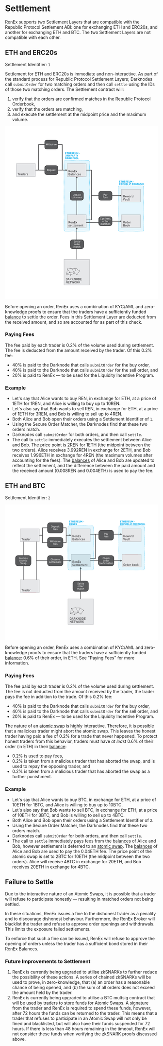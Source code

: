 # Settlement

RenEx supports two Settlement Layers that are compatible with the Republic Protocol Settlement ABI: one for exchanging ETH and ERC20s, and another for exchanging ETH and BTC. The two Settlement Layers are not compatible with each other.

## ETH and ERC20s

Settlement Identifier: `1`

Settlement for ETH and ERC20s is immediate and non-interactive. As part of the standard process for Republic Protocol Settlement Layers; Darknodes call `submitOrder` for two matching orders and then call `settle` using the IDs of those two matching orders. The Settlement contract will:

1. verify that the orders are confirmed matches in the Republic Protocol Orderbook,
2. verify that the orders are matching,
3. and execute the settlement at the midpoint price and the maximum volume.

![Settlement between ETH and ERC20s](./images/02-settlement-eth-and-erc20s.jpg "Settlement between ETH and ERC20s")

Before opening an order, RenEx uses a combination of KYC/AML and zero-knowledge proofs to ensure that the traders have a sufficiently funded [balance](./01-balances.md) to settle the order. Fees in this Settlement Layer are deducted from the received amount, and so are accounted for as part of this check.

### Paying Fees

The fee paid by each trader is 0.2% of the volume used during settlement. The fee is deducted from the amount received by the trader. Of this 0.2% fee:

- 40% is paid to the Darknode that calls `submitOrder` for the buy order,
- 40% is paid to the Darknode that calls `submitOrder` for the sell order, and
- 20% is paid to RenEx — to be used for the Liquidity Incentive Program.

### Example

- Let's say that Alice wants to buy REN, in exchange for ETH, at a price of 1ETH for 1REN, and Alice is willing to buy up to 10REN.
- Let's also say that Bob wants to sell REN, in exchange for ETH, at a price of 1ETH for 3REN, and Bob is willing to sell up to 4REN.
- Both Alice and Bob open their orders using a Settlement Identifier of `1`.
- Using the Secure Order Matcher, the Darknodes find that these two orders match.
- Darknodes call `submitOrder` for both orders, and then call `settle`.
- The call to `settle` immediately executes the settlement between Alice and Bob. The price point is 2REN for 1ETH (the midpoint between the two orders). Alice receives 3.992REN in exchange for 2ETH, and Bob receives 1.996ETH in exchange for 4REN (the maximum volumes after accounting for the fees). The [balances](./01-balances.md) of Alice and Bob are updated to reflect the settlement, and the difference between the paid amount and the received amount (0.008REN and 0.004ETH) is used to pay the fee.

## ETH and BTC

Settlement Identifier: `2`

![Settlement between ETH and BTC](./images/02-settlement-eth-and-btc.jpg "Settlement between ETH and BTC")

Before opening an order, RenEx uses a combination of KYC/AML and zero-knowledge proofs to ensure that the traders have a sufficiently funded [balance](./01-balances.md): 0.6% of their order, in ETH. See "Paying Fees" for more information.

### Paying Fees

The fee paid by each trader is 0.2% of the volume used during settlement. The fee is not deducted from the amount received by the trader, the trader pays the fee in addition to the trade. Of this 0.2% fee:

- 40% is paid to the Darknode that calls `submitOrder` for the buy order,
- 40% is paid to the Darknode that calls `submitOrder` for the sell order, and
- 20% is paid to RenEx — to be used for the Liquidity Incentive Program.

The nature of an [atomic swap](./03-atomic-swapping.md) is highly interactive. Therefore, it is possible that a malicious trader might abort the atomic swap. This leaves the honest trader having paid a fee of 0.2% for a trade that never happened. To protect honest traders from this behavior, traders must have *at least* 0.6% of their order (in ETH) in their [balance](./01-balances.md):

- 0.2% is used to pay fees,
- 0.2% is taken from a malicious trader that has aborted the swap, and is used to repay the opposing trader, and
- 0.2% is taken from a malicious trader that has aborted the swap as a further punishment.

### Example

- Let's say that Alice wants to buy BTC, in exchange for ETH, at a price of 10ETH for 1BTC, and Alice is willing to buy up to 10BTC.
- Let's also say that Bob wants to sell BTC, in exchange for ETH, at a price of 10ETH for 3BTC, and Bob is willing to sell up to 4BTC.
- Both Alice and Bob open their orders using a Settlement Identifier of `2`.
- Using the Secure Order Matcher, the Darknodes find that these two orders match.
- Darknodes call `submitOrder` for both orders, and then call `settle`.
- The call to `settle` immediately pays fees from the [balances](./01-balances.md) of Alice and Bob, however settlement is deferred to an [atomic swap](./03-atomic-swapping.md). The [balances](./01-balances.md) of Alice and Bob are used to pay the 0.04ETH fee. The price point of the atomic swap is set to 2BTC for 10ETH (the midpoint between the two orders). Alice will receive 4BTC in exchange for 20ETH, and Bob receives 20ETH in exchange for 4BTC.

## Failure to Settle

Due to the interactive nature of an Atomic Swaps, it is possible that a trader will refuse to participate honestly — resulting in matched orders not being settled.

In these situations, RenEx issues a fine to the dishonest trader as a penality and to discourage dishonest behaviour. Furthermore, the RenEx Broker will blacklist the trader and refuse to approve order openings and withdrawals. This limits the exposure failed settlements.

To enforce that such a fine can be issued, RenEx will refuse to approve the opening of orders unless the trader has a sufficient bond stored in their RenEx Balances.

### Future Improvements to Settlement

1. RenEx is currently being upgraded to utilise zkSNARKs to further reduce the possibility of these actions. A series of chained zkSNARKs will be used to prove, in zero-knowledge, that (a) an order has a reasonable chance of being opened, and (b) the sum of all orders does not exceed the amount held by the trader.
2. RenEx is currently being upgraded to utilise a BTC multsig contract that will be used by traders to store funds for Atomic Swaps. A signature from the trader and RenEx is required to spend these funds, however, after 72 hours the funds can be returned to the trader. This means that a trader that refuses to participate in an Atomic Swap will not only be fined and blacklisted, but will also have their funds suspended for 72 hours. If there is less than 48 hours remaining in the timeout, RenEx will not consider these funds when verifying the zkSNARK proofs discussed above.